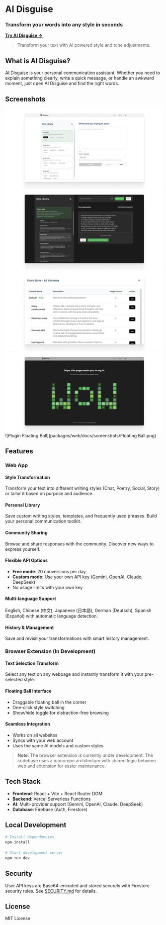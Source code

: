 # AI Disguise

### Transform your words into any style in seconds

**[Try AI Disguise →](https://ai-disguise.vercel.app)**

> Transform your text with AI powered style and tone adjustments.

## What is AI Disguise?

AI Disguise is your personal communication assistant. Whether you need to explain something clearly, write a quick message, or handle an awkward moment, just open AI Disguise and find the right words.


## Screenshots

![Homepage](packages/web/docs/screenshots/Homepage.png)
![Text Transformation](packages/web/docs/screenshots/transformation.png)
![Variants](packages/web/docs/screenshots/Variants.png)
![Error](packages/web/docs/screenshots/error.png)
![Plugin Floating Ball](packages/web/docs/screenshots/Floating Ball.png)

## Features

### Web App

####  Style Transformation
Transform your text into different writing styles (Chat, Poetry, Social, Story) or tailor it based on purpose and audience.

####  Personal Library
Save custom writing styles, templates, and frequently used phrases. Build your personal communication toolkit.

####  Community Sharing
Browse and share responses with the community. Discover new ways to express yourself.

####  Flexible API Options
- **Free mode**: 20 conversions per day
- **Custom mode**: Use your own API key (Gemini, OpenAI, Claude, DeepSeek)
- No usage limits with your own key

####  Multi-language Support
 English, Chinese (中文), Japanese (日本語), German (Deutsch), Spanish (Español) with automatic language detection.

####  History & Management
Save and revisit your transformations with smart history management.

### Browser Extension (In Development)

####  Text Selection Transform
Select any text on any webpage and instantly transform it with your pre-selected style.

####  Floating Ball Interface
- Draggable floating ball in the corner
- One-click style switching
- Show/hide toggle for distraction-free browsing

####  Seamless Integration
- Works on all websites
- Syncs with your web account
- Uses the same AI models and custom styles

> **Note**: The browser extension is currently under development. The codebase uses a monorepo architecture with shared logic between web and extension for easier maintenance.

## Tech Stack

- **Frontend**: React + Vite + React Router DOM
- **Backend**: Vercel Serverless Functions
- **AI**: Multi-provider support (Gemini, OpenAI, Claude, DeepSeek)
- **Database**: Firebase (Auth, Firestore)

## Local Development

```bash
# Install dependencies
npm install

# Start development server
npm run dev
```

## Security

User API keys are Base64-encoded and stored securely with Firestore security rules. See [SECURITY.md](SECURITY.md) for details.

## License

MIT License 


